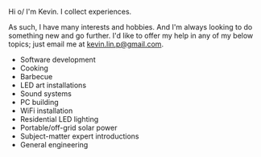Hi o/ I'm Kevin. I collect experiences.

As such, I have many interests and hobbies. And I'm always looking to do something new and go further. I'd like to offer my help in any of my below topics; just email me at <kevin.lin.p@gmail.com>.

* Software development
* Cooking
* Barbecue
* LED art installations
* Sound systems
* PC building
* WiFi installation
* Residential LED lighting
* Portable/off-grid solar power
* Subject-matter expert introductions
* General engineering
